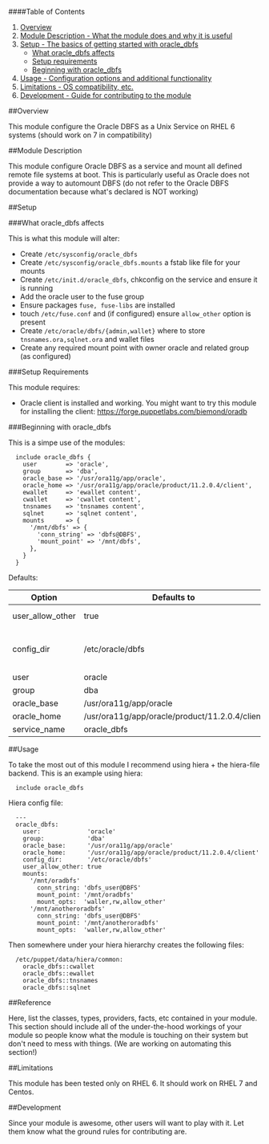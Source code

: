 ####Table of Contents

1. [Overview](#overview)
2. [Module Description - What the module does and why it is useful](#module-description)
3. [Setup - The basics of getting started with oracle_dbfs](#setup)
    * [What oracle_dbfs affects](#what-oracle_dbfs-affects)
    * [Setup requirements](#setup-requirements)
    * [Beginning with oracle_dbfs](#beginning-with-oracle_dbfs)
4. [Usage - Configuration options and additional functionality](#usage)
5. [Limitations - OS compatibility, etc.](#limitations)
6. [Development - Guide for contributing to the module](#development)

##Overview

This module configure the Oracle DBFS as a Unix Service on RHEL 6 systems (should work on 7 in compatibility)

##Module Description

This module configure Oracle DBFS as a service and mount all defined remote file systems at boot.
This is particularly useful as Oracle does not provide a way to automount DBFS (do not refer to the Oracle
DBFS documentation because what's declared is NOT working)


##Setup

###What oracle_dbfs affects

This is what this module will alter:
* Create `/etc/sysconfig/oracle_dbfs`
* Create `/etc/sysconfig/oracle_dbfs.mounts` a fstab like file for your mounts
* Create `/etc/init.d/oracle_dbfs`, chkconfig on the service and ensure it is running
* Add the oracle user to the fuse group
* Ensure packages `fuse, fuse-libs` are installed
* touch `/etc/fuse.conf` and (if configured) ensure `allow_other` option is present
* Create `/etc/oracle/dbfs/{admin,wallet}` where to store `tnsnames.ora,sqlnet.ora` and wallet files
* Create any required mount point with owner oracle and related group (as configured)


###Setup Requirements

This module requires:
* Oracle client is installed and working. You might want to try this module for installing the client: https://forge.puppetlabs.com/biemond/oradb

###Beginning with oracle_dbfs

This is a simpe use of the modules:

      include oracle_dbfs {
        user        => 'oracle',
        group       => 'dba',
        oracle_base => '/usr/ora11g/app/oracle',
        oracle_home => '/usr/ora11g/app/oracle/product/11.2.0.4/client',
        ewallet     => 'ewallet content',
        cwallet     => 'cwallet content',
        tnsnames    => 'tnsnames content',
        sqlnet      => 'sqlnet content',
        mounts      => {
          '/mnt/dbfs' => {
            'conn_string' => 'dbfs@DBFS',
            'mount_point' => '/mnt/dbfs',
          },
        }
      }

Defaults:

| Option          | Defaults to                                     | Description                                             |
|------------------|------------------------------------------------|---------------------------------------------------------|
| user_allow_other | true                                           | puts in /etc/fuse.conf                                  |
| config_dir       | /etc/oracle/dbfs                               | Where to store wallet and tnsnames/sqlnet.ora files     |
| user             | oracle                                         | Self explanatory                                        |
| group            | dba                                            | Self explanatory                                        |
| oracle_base      | /usr/ora11g/app/oracle                         | Self explanatory                                        |
| oracle_home      | /usr/ora11g/app/oracle/product/11.2.0.4/client | Self explanatory                                        |
| service_name     | oracle_dbfs                                    | Self explanatory                                        |

##Usage


To take the most out of this module I recommend using hiera + the hiera-file backend.
This is an example using hiera:

      include oracle_dbfs

Hiera config file:

      ---
      oracle_dbfs:
        user:             'oracle'
        group:            'dba'
        oracle_base:      '/usr/ora11g/app/oracle'
        oracle_home:      '/usr/ora11g/app/oracle/product/11.2.0.4/client'
        config_dir:       '/etc/oracle/dbfs'
        user_allow_other: true
        mounts:
          '/mnt/oradbfs'
            conn_string: 'dbfs_user@DBFS'
            mount_point: '/mnt/oradbfs'
            mount_opts:  'waller,rw,allow_other'
          '/mnt/anotheroradbfs'
            conn_string: 'dbfs_user@DBFS'
            mount_point: '/mnt/anotheroradbfs'
            mount_opts:  'waller,rw,allow_other'

Then somewhere under your hiera hierarchy creates the following files:

      /etc/puppet/data/hiera/common:
        oracle_dbfs::cwallet
        oracle_dbfs::ewallet
        oracle_dbfs::tnsnames
        oracle_dbfs::sqlnet


##Reference

Here, list the classes, types, providers, facts, etc contained in your module. This section should include all of the under-the-hood workings of your module so people know what the module is touching on their system but don't need to mess with things. (We are working on automating this section!)

##Limitations

This module has been tested only on RHEL 6. It should work on RHEL 7 and Centos.

##Development

Since your module is awesome, other users will want to play with it. Let them know what the ground rules for contributing are.

